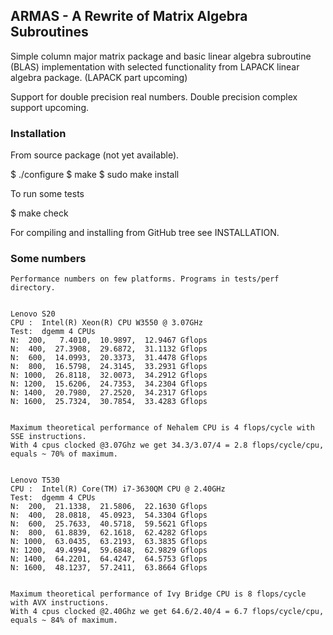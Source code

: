 ## ARMAS - A Rewrite of Matrix Algebra Subroutines


Simple column major matrix package and basic linear algebra subroutine (BLAS) implementation
with selected functionality from LAPACK linear algebra package. (LAPACK part upcoming)

Support for double precision real numbers. Double precision complex support upcoming.

### Installation

   From source package (not yet available). 


   $ ./configure
   $ make
   $ sudo make install


   To run some tests

   $ make check

   For compiling and installing from GitHub tree see INSTALLATION.

###  Some numbers

    Performance numbers on few platforms. Programs in tests/perf directory.


    Lenovo S20
    CPU :  Intel(R) Xeon(R) CPU W3550 @ 3.07GHz
    Test:  dgemm 4 CPUs
    N:  200,   7.4010,  10.9897,  12.9467 Gflops
    N:  400,  27.3908,  29.6872,  31.1132 Gflops
    N:  600,  14.0993,  20.3373,  31.4478 Gflops
    N:  800,  16.5798,  24.3145,  33.2931 Gflops
    N: 1000,  26.8118,  32.0073,  34.2912 Gflops
    N: 1200,  15.6206,  24.7353,  34.2304 Gflops
    N: 1400,  20.7980,  27.2520,  34.2317 Gflops
    N: 1600,  25.7324,  30.7854,  33.4283 Gflops


    Maximum theoretical performance of Nehalem CPU is 4 flops/cycle with SSE instructions. 
    With 4 cpus clocked @3.07Ghz we get 34.3/3.07/4 = 2.8 flops/cycle/cpu,
    equals ~ 70% of maximum.


    Lenovo T530
    CPU :  Intel(R) Core(TM) i7-3630QM CPU @ 2.40GHz
    Test:  dgemm 4 CPUs
    N:  200,  21.1338,  21.5806,  22.1630 Gflops
    N:  400,  28.0818,  45.0923,  54.3304 Gflops
    N:  600,  25.7633,  40.5718,  59.5621 Gflops
    N:  800,  61.8839,  62.1618,  62.4282 Gflops
    N: 1000,  63.0435,  63.2193,  63.3835 Gflops
    N: 1200,  49.4994,  59.6848,  62.9829 Gflops
    N: 1400,  64.2201,  64.4247,  64.5753 Gflops
    N: 1600,  48.1237,  57.2411,  63.8664 Gflops


    Maximum theoretical performance of Ivy Bridge CPU is 8 flops/cycle with AVX instructions. 
    With 4 cpus clocked @2.40Ghz we get 64.6/2.40/4 = 6.7 flops/cycle/cpu,
    equals ~ 84% of maximum.
